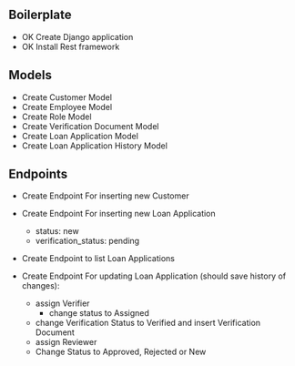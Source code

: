 ## Boilerplate

- OK Create Django application
- OK Install Rest framework

## Models

- Create Customer Model
- Create Employee Model
- Create Role Model
- Create Verification Document Model
- Create Loan Application Model
- Create Loan Application History Model

## Endpoints

- Create Endpoint For inserting new Customer
- Create Endpoint For inserting new Loan Application
  - status: new
  - verification_status: pending
- Create Endpoint to list Loan Applications

- Create Endpoint For updating Loan Application (should save history of changes):
  - assign Verifier
    - change status to Assigned
  - change Verification Status to Verified and insert Verification Document
  - assign Reviewer
  - Change Status to Approved, Rejected or New
